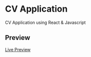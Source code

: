 # CV Application

CV Application using React & Javascript

## Preview

[Live Preview](https://chrisrbentley.github.io/cv-app/)
